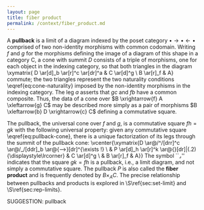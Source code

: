 ```yaml
---
layout: page
title: fiber product
permalink: /context/fiber_product.md
---
```

 A **pullback** is a limit of a diagram indexed by the poset category $\bullet \to \bullet \leftarrow \bullet$ comprised of two non-identity morphisms with common codomain. Writing $f$ and $g$ for the morphisms defining the image of a diagram of this shape in a category $\mathsf{C}$, a cone with summit $D$ consists of a triple of morphisms, one for each object in the indexing category, so that both triangles in the diagram
 \xymatrix{ D \ar[d]_b \ar[r]^c \ar[dr]^a & C \ar[d]^g \\ B \ar[r]_f  & A}  commute; the two triangles  represent the two naturality conditions \eqref{eq:cone-naturality} imposed by the non-identity morphisms in the indexing category. The leg $a$ asserts that $gc$ and $fb$ have a common composite. Thus, the data of a cone over $B \xrightarrow{f} A \xleftarrow{g} C$ may be described more simply as a pair of morphisms $B \xleftarrow{b} D \xrightarrow{c} C$ defining a commutative square.

The pullback, the universal cone over $f$ and $g$, is a commutative square $fh=gk$ with the following universal property: given any commutative square \eqref{eq:pullback-cone}, there is a unique factorization of its legs through the summit of the pullback cone:
 \vcenter{\xymatrix{D \ar@/^/[drr]^c \ar@/_/[ddr]_b \ar@{-->}[dr]^{\exists !} \\ & P \ar[d]_h \ar[r]^k \ar@{}[dr]|(.2){\displaystyle\lrcorner} & C \ar[d]^g \\ & B \ar[r]_f & A}} The symbol ``$\lrcorner$'' indicates that the square $gk = fh$ is a pullback, i.e., a limit diagram, and not simply a commutative square. The pullback $P$ is also called the **fiber product** and is frequently denoted by $B \times_A C$. The precise relationship between pullbacks and products is explored in \S\ref{sec:set-limit} and \S\ref{sec:rep-limits}.


SUGGESTION: pullback